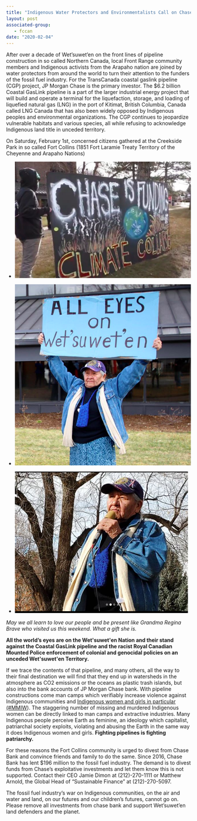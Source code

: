 ```yaml
---
title: "Indigenous Water Protectors and Environmentalists Call on Chase Bank to Divest From Fossil Fuels in solidarity with Wet’suwet’en"
layout: post
associated-group:
   - fccan
date: "2020-02-04"
---
```


After over a decade of Wet’suwet’en on the front lines of pipeline construction in so called Northern Canada, local Front Range community members and Indigenous activists from the Arapaho nation are joined by water protectors from around the world to turn their attention to the funders of the fossil fuel industry. For the TransCanada coastal gaslink pipeline (CGP) project, JP Morgan Chase is the primary investor. The $6.2 billion Coastal GasLink pipeline is a part of the larger industrial energy project that will build and operate a terminal for the liquefaction, storage, and loading of liquefied natural gas (LNG) in the port of Kitimat, British Columbia, Canada called LNG Canada that has also been widely opposed by Indigenous peoples and environmental organizations. The CGP continues to jeopardize vulnerable habitats and various species, all while refusing to acknowledge Indigenous land title in unceded territory.

On Saturday, February 1st, concerned citizens gathered at the Creekside Park in so called Fort Collins (1851 Fort Laramie Treaty Territory of the Cheyenne and Arapaho Nations)

- ![](media/big-banner.png)
    
- ![](media/photo-by-desiree-kane.png)
    
- ![](media/regina.png)
    

_May we all learn to love our people and be present like Grandma Regina Brave who visited us this weekend. What a gift she is._

**All the world’s eyes are on the Wet'suwet'en Nation and their stand against the Coastal GasLink pipeline and the racist Royal Canadian Mounted Police enforcement of colonial and genocidal policies on an unceded Wet'suwet'en Territory.**

If we trace the contents of that pipeline, and many others, all the way to their final destination we will find that they end up in watersheds in the atmosphere as CO2 emissions or the oceans as plastic trash islands, but also into the bank accounts of JP Morgan Chase bank. With pipeline constructions come man camps which verifiably increase violence against Indigenous communities and [Indigenous women and girls in particular (#MMIW](http://fccan.org/uncategorized/mmiwg/)). The staggering number of missing and murdered Indigenous women can be directly linked to man camps and extractive industries. Many Indigenous people perceive Earth as feminine, an ideology which capitalist, patriarchal society exploits, violating and abusing the Earth in the same way it does Indigenous women and girls. **Fighting pipelines is fighting patriarchy.**

For these reasons the Fort Collins community is urged to divest from Chase Bank and convince friends and family to do the same. Since 2016, Chase Bank has lent $196 million to the fossil fuel industry. The demand is to divest funds from Chase’s exploitative investments and let them know this is not supported. Contact their CEO Jamie Dimon at (212)-270-1111 or Matthew Arnold, the Global Head of “Sustainable Finance” at (212)-270-5097.

The fossil fuel industry’s war on Indigenous communities, on the air and water and land, on our futures and our children’s futures, cannot go on. Please remove all investments from chase bank and support Wet’suwet’en land defenders and the planet.
